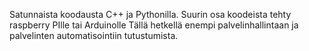 Satunnaista koodausta C++ ja Pythonilla.
Suurin osa koodeista tehty raspberry PIlle tai Arduinolle
Tällä hetkellä enempi palvelinhallintaan ja palvelinten automatisointiin tutustumista.
